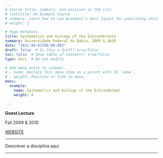 ```yaml
---
# Course title, summary, and position in the list.
# linktitle: An Example Course
# summary: Learn how to use Academic's docs layout for publishing online courses, software documentation, and tutorials.
# weight: 1

# Page metadata.
title: Systematics and biology of the Echinodermata
summary: Universidade Federal da Bahia, 2009 & 2010
date: "2011-04-01T00:00:00Z"
draft: false  # Is this a draft? true/false
toc: false  # Show table of contents? true/false
type: docs  # Do not modify.

# Add menu entry to sidebar.
# - name: Declare this menu item as a parent with ID `name`.
# - weight: Position of link in menu.
menu:
  example:
    name: Systematics and biology of the Echinodermat
    weight: 4
    
---
```


**Guest Lecture**

Fall 2009 & 2010

[WEBSITE](https://biologia.ufba.br)

---

Descrever a disciplina aqui

---
